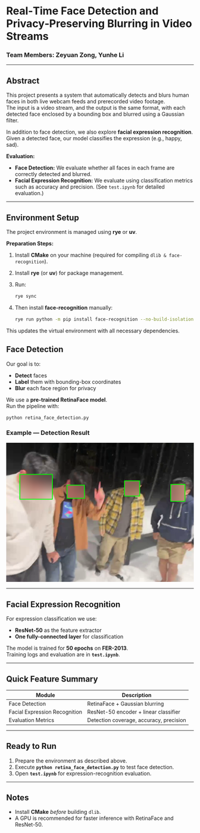 # Real‑Time Face Detection and Privacy‑Preserving Blurring in Video Streams

### Team Members: Zeyuan Zong, Yunhe Li

---

## Abstract

This project presents a system that automatically detects and blurs human faces in both live webcam feeds and prerecorded video footage.  
The input is a video stream, and the output is the same format, with each detected face enclosed by a bounding box and blurred using a Gaussian filter.

In addition to face detection, we also explore **facial expression recognition**.  
Given a detected face, our model classifies the expression (e.g., happy, sad).

**Evaluation:**
- **Face Detection:** We evaluate whether all faces in each frame are correctly detected and blurred.
- **Facial Expression Recognition:** We evaluate using classification metrics such as accuracy and precision. (See `test.ipynb` for detailed evaluation.)

---

## Environment Setup

The project environment is managed using **rye** or **uv**.

**Preparation Steps:**
1. Install **CMake** on your machine (required for compiling `dlib & face-recognition`).
2. Install **rye** (or **uv**) for package management.
3. Run:

   ```bash
   rye sync
   ```
4. Then install **face-recognition** manually:

    ```bash
    rye run python -m pip install face-recognition --no-build-isolation
    ```
This updates the virtual environment with all necessary dependencies.

## Face Detection

Our goal is to:

- **Detect** faces  
- **Label** them with bounding-box coordinates  
- **Blur** each face region for privacy  

We use a **pre-trained RetinaFace model**.  
Run the pipeline with:

```bash
python retina_face_detection.py
```

### Example — Detection Result
![Face Detection Example](src/cse559/FinalProject/images/result.png)

---

## Facial Expression Recognition

For expression classification we use:

- **ResNet-50** as the feature extractor  
- **One fully-connected layer** for classification  

The model is trained for **50 epochs** on **FER-2013**.  
Training logs and evaluation are in **`test.ipynb`**.

---

## Quick Feature Summary

| Module                         | Description                               |
| ------------------------------ | ----------------------------------------- |
| Face Detection                 | RetinaFace + Gaussian blurring            |
| Facial Expression Recognition  | ResNet-50 encoder + linear classifier     |
| Evaluation Metrics             | Detection coverage, accuracy, precision   |

---

## Ready to Run

1. Prepare the environment as described above.  
2. Execute **`python retina_face_detection.py`** to test face detection.  
3. Open **`test.ipynb`** for expression-recognition evaluation.

---

## Notes

- Install **CMake** *before* building `dlib`.  
- A GPU is recommended for faster inference with RetinaFace and ResNet-50.


